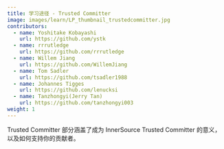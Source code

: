 ```yaml
---
title: 学习途径 - Trusted Committer
image: images/learn/LP_thumbnail_trustedcommitter.jpg
contributors:
  - name: Yoshitake Kobayashi
    url: https://github.com/ystk
  - name: rrrutledge
    url: https://github.com/rrrutledge
  - name: Willem Jiang
    url: https://github.com/WillemJiang
  - name: Tom Sadler
    url: https://github.com/tsadler1988
  - name: Johannes Tigges
    url: https://github.com/lenucksi
  - name: Tanzhongyi(Jerry Tan)
    url: https://github.com/tanzhongyi003
weight: 1
---
```


Trusted Committer 部分涵盖了成为 InnerSource Trusted Committer 的意义，以及如何支持你的贡献者。

<!--- This file autogenerated from https://github.com/InnerSourceCommons/InnerSourceLearningPath/blob/master/scripts -->